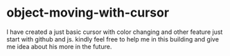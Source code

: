 # object-moving-with-cursor
I have created a just basic cursor with color changing and other feature just start with github and js. kindly feel free to help me in this building and give me idea about his more in the future. 

